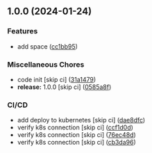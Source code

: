 ## 1.0.0 (2024-01-24)


### Features

* add space ([cc1bb95](https://github.com/GawelMarcin/course-bm/commit/cc1bb957d36204abba4fc7d01761b42c26b95f13))


### Miscellaneous Chores

* code init [skip ci] ([31a1479](https://github.com/GawelMarcin/course-bm/commit/31a1479c9ce8b8210a6caffd9cba661c6ef75184))
* **release:** 1.0.0 [skip ci] ([0585a8f](https://github.com/GawelMarcin/course-bm/commit/0585a8fe0bf2c1d8e7a5c76d015ba6499914e453))


### CI/CD

* add deploy to kubernetes [skip ci] ([dae8dfc](https://github.com/GawelMarcin/course-bm/commit/dae8dfc0e286471632acfa24cbb0759a5a2b14ee))
* verify k8s connection [skip ci] ([ccf1d0d](https://github.com/GawelMarcin/course-bm/commit/ccf1d0d4217c31ec0cf0ab5bb3c0e42cc390bb6e))
* verify k8s connection [skip ci] ([76ec48d](https://github.com/GawelMarcin/course-bm/commit/76ec48d4ef5e9d936eb0e490c00179c835f25fd6))
* verify k8s connection [skip ci] ([cb3da96](https://github.com/GawelMarcin/course-bm/commit/cb3da96ef84878ff01299e1ad3deac20c162d25a))
